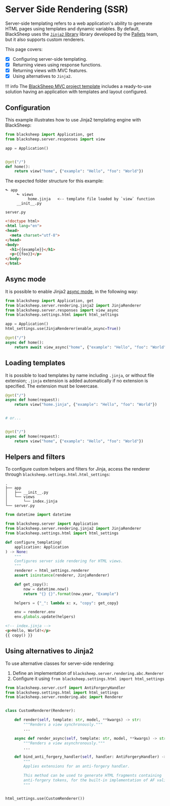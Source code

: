 # Server Side Rendering (SSR)

Server-side templating refers to a web application's ability to generate HTML
pages using templates and dynamic variables. By default, BlackSheep uses the
[`Jinja2` library](https://palletsprojects.com/p/jinja/) library developed by
the [Pallets](https://palletsprojects.com) team, but it also supports custom
renderers.

This page covers:

- [X] Configuring server-side templating.
- [X] Returning views using response functions.
- [X] Returning views with MVC features.
- [X] Using alternatives to `Jinja2`.

!!! info
    The [BlackSheep MVC project
    template](https://github.com/RobertoPrevato/BlackSheepMVC) includes a
    ready-to-use solution having an application with templates and layout
    configured.

## Configuration

This example illustrates how to use Jinja2 templating engine with BlackSheep:

```python
from blacksheep import Application, get
from blacksheep.server.responses import view

app = Application()


@get("/")
def home():
    return view("home", {"example": "Hello", "foo": "World"})
```

The expected folder structure for this example:
```
⬑ app
     ⬑ views
          home.jinja   <-- template file loaded by `view` function
     __init__.py

server.py
```

```html
<!doctype html>
<html lang="en">
<head>
  <meta charset="utf-8">
</head>
<body>
  <h1>{{example}}</h1>
  <p>{{foo}}</p>
</body>
</html>
```

## Async mode

It is possible to enable Jinja2 [async
mode](http://jinja.pocoo.org/docs/2.10/api/#async-support), in the following
way:

```python
from blacksheep import Application, get
from blacksheep.server.rendering.jinja2 import JinjaRenderer
from blacksheep.server.responses import view_async
from blacksheep.settings.html import html_settings

app = Application()
html_settings.use(JinjaRenderer(enable_async=True))

@get("/")
async def home():
    return await view_async("home", {"example": "Hello", "foo": "World"})
```

## Loading templates

It is possible to load templates by name including `.jinja`, or without file
extension; `.jinja` extension is added automatically if no extension is
specified. The extension must be lowercase.

```python
@get("/")
async def home(request):
    return view("home.jinja", {"example": "Hello", "foo": "World"})


# or...


@get("/")
async def home(request):
    return view("home", {"example": "Hello", "foo": "World"})
```

## Helpers and filters

To configure custom helpers and filters for Jinja, access the renderer through
`blacksheep.settings.html.html_settings`:

```
.
├── app
│   ├── __init__.py
│   └── views
│       └── index.jinja
└── server.py
```

```python
from datetime import datetime

from blacksheep.server import Application
from blacksheep.server.rendering.jinja2 import JinjaRenderer
from blacksheep.settings.html import html_settings

def configure_templating(
    application: Application
) -> None:
    """
    Configures server side rendering for HTML views.
    """
    renderer = html_settings.renderer
    assert isinstance(renderer, JinjaRenderer)

    def get_copy():
        now = datetime.now()
        return "{} {}".format(now.year, "Example")

    helpers = {"_": lambda x: x, "copy": get_copy}

    env = renderer.env
    env.globals.update(helpers)
```

```html
<!-- index.jinja -->
<p>Hello, World!</p>
{{ copy() }}
```

## Using alternatives to Jinja2

To use alternative classes for server-side rendering:

1. Define an implementation of `blacksheep.server.rendering.abc.Renderer`
2. Configure it using `from blacksheep.settings.html import html_settings`

```python
from blacksheep.server.csrf import AntiForgeryHandler
from blacksheep.settings.html import html_settings
from blacksheep.server.rendering.abc import Renderer


class CustomRenderer(Renderer):

    def render(self, template: str, model, **kwargs) -> str:
        """Renders a view synchronously."""
        ...

    async def render_async(self, template: str, model, **kwargs) -> str:
        """Renders a view asynchronously."""
        ...

    def bind_anti_forgery_handler(self, handler: AntiForgeryHandler) -> None:
        """
        Applies extensions for an anti-forgery handler.

        This method can be used to generate HTML fragments containing
        anti-forgery tokens, for the built-in implementation of AF validation.
        """


html_settings.use(CustomRenderer())
```
